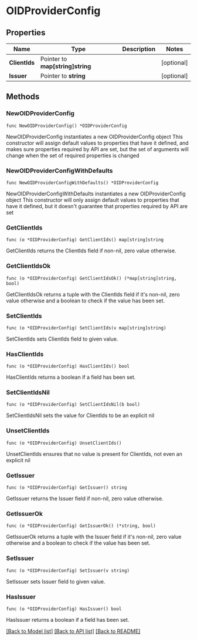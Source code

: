# OIDProviderConfig

## Properties

Name | Type | Description | Notes
------------ | ------------- | ------------- | -------------
**ClientIds** | Pointer to **map[string]string** |  | [optional] 
**Issuer** | Pointer to **string** |  | [optional] 

## Methods

### NewOIDProviderConfig

`func NewOIDProviderConfig() *OIDProviderConfig`

NewOIDProviderConfig instantiates a new OIDProviderConfig object
This constructor will assign default values to properties that have it defined,
and makes sure properties required by API are set, but the set of arguments
will change when the set of required properties is changed

### NewOIDProviderConfigWithDefaults

`func NewOIDProviderConfigWithDefaults() *OIDProviderConfig`

NewOIDProviderConfigWithDefaults instantiates a new OIDProviderConfig object
This constructor will only assign default values to properties that have it defined,
but it doesn't guarantee that properties required by API are set

### GetClientIds

`func (o *OIDProviderConfig) GetClientIds() map[string]string`

GetClientIds returns the ClientIds field if non-nil, zero value otherwise.

### GetClientIdsOk

`func (o *OIDProviderConfig) GetClientIdsOk() (*map[string]string, bool)`

GetClientIdsOk returns a tuple with the ClientIds field if it's non-nil, zero value otherwise
and a boolean to check if the value has been set.

### SetClientIds

`func (o *OIDProviderConfig) SetClientIds(v map[string]string)`

SetClientIds sets ClientIds field to given value.

### HasClientIds

`func (o *OIDProviderConfig) HasClientIds() bool`

HasClientIds returns a boolean if a field has been set.

### SetClientIdsNil

`func (o *OIDProviderConfig) SetClientIdsNil(b bool)`

 SetClientIdsNil sets the value for ClientIds to be an explicit nil

### UnsetClientIds
`func (o *OIDProviderConfig) UnsetClientIds()`

UnsetClientIds ensures that no value is present for ClientIds, not even an explicit nil
### GetIssuer

`func (o *OIDProviderConfig) GetIssuer() string`

GetIssuer returns the Issuer field if non-nil, zero value otherwise.

### GetIssuerOk

`func (o *OIDProviderConfig) GetIssuerOk() (*string, bool)`

GetIssuerOk returns a tuple with the Issuer field if it's non-nil, zero value otherwise
and a boolean to check if the value has been set.

### SetIssuer

`func (o *OIDProviderConfig) SetIssuer(v string)`

SetIssuer sets Issuer field to given value.

### HasIssuer

`func (o *OIDProviderConfig) HasIssuer() bool`

HasIssuer returns a boolean if a field has been set.


[[Back to Model list]](../README.md#documentation-for-models) [[Back to API list]](../README.md#documentation-for-api-endpoints) [[Back to README]](../README.md)



